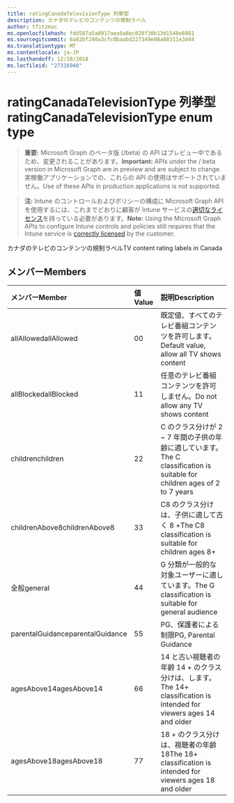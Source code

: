 ```yaml
---
title: ratingCanadaTelevisionType 列挙型
description: カナダのテレビのコンテンツの規制ラベル
author: tfitzmac
ms.openlocfilehash: fdd587a5a0917aea9a8ec028f30b13d1548e6981
ms.sourcegitcommit: 6a82bf240a3cfc0baabd227349e08a08311e3d44
ms.translationtype: MT
ms.contentlocale: ja-JP
ms.lasthandoff: 12/18/2018
ms.locfileid: "27316948"
---
```

# <a name="ratingcanadatelevisiontype-enum-type"></a><span data-ttu-id="97303-103">ratingCanadaTelevisionType 列挙型</span><span class="sxs-lookup"><span data-stu-id="97303-103">ratingCanadaTelevisionType enum type</span></span>

> <span data-ttu-id="97303-104">**重要:** Microsoft Graph のベータ版 (/beta) の API はプレビュー中であるため、変更されることがあります。</span><span class="sxs-lookup"><span data-stu-id="97303-104">**Important:** APIs under the / beta version in Microsoft Graph are in preview and are subject to change.</span></span> <span data-ttu-id="97303-105">実稼働アプリケーションでの、これらの API の使用はサポートされていません。</span><span class="sxs-lookup"><span data-stu-id="97303-105">Use of these APIs in production applications is not supported.</span></span>

> <span data-ttu-id="97303-106">**注:** Intune のコントロールおよびポリシーの構成に Microsoft Graph API を使用するには、これまでどおりに顧客が Intune サービスの[適切なライセンス](https://go.microsoft.com/fwlink/?linkid=839381)を持っている必要があります。</span><span class="sxs-lookup"><span data-stu-id="97303-106">**Note:** Using the Microsoft Graph APIs to configure Intune controls and policies still requires that the Intune service is [correctly licensed](https://go.microsoft.com/fwlink/?linkid=839381) by the customer.</span></span>

<span data-ttu-id="97303-107">カナダのテレビのコンテンツの規制ラベル</span><span class="sxs-lookup"><span data-stu-id="97303-107">TV content rating labels in Canada</span></span>
## <a name="members"></a><span data-ttu-id="97303-108">メンバー</span><span class="sxs-lookup"><span data-stu-id="97303-108">Members</span></span>
|<span data-ttu-id="97303-109">メンバー</span><span class="sxs-lookup"><span data-stu-id="97303-109">Member</span></span>|<span data-ttu-id="97303-110">値</span><span class="sxs-lookup"><span data-stu-id="97303-110">Value</span></span>|<span data-ttu-id="97303-111">説明</span><span class="sxs-lookup"><span data-stu-id="97303-111">Description</span></span>|
|:---|:---|:---|
|<span data-ttu-id="97303-112">allAllowed</span><span class="sxs-lookup"><span data-stu-id="97303-112">allAllowed</span></span>|<span data-ttu-id="97303-113">0</span><span class="sxs-lookup"><span data-stu-id="97303-113">0</span></span>|<span data-ttu-id="97303-114">既定値、すべてのテレビ番組コンテンツを許可します。</span><span class="sxs-lookup"><span data-stu-id="97303-114">Default value, allow all TV shows content</span></span>|
|<span data-ttu-id="97303-115">allBlocked</span><span class="sxs-lookup"><span data-stu-id="97303-115">allBlocked</span></span>|<span data-ttu-id="97303-116">1</span><span class="sxs-lookup"><span data-stu-id="97303-116">1</span></span>|<span data-ttu-id="97303-117">任意のテレビ番組コンテンツを許可しません。</span><span class="sxs-lookup"><span data-stu-id="97303-117">Do not allow any TV shows content</span></span>|
|<span data-ttu-id="97303-118">children</span><span class="sxs-lookup"><span data-stu-id="97303-118">children</span></span>|<span data-ttu-id="97303-119">2</span><span class="sxs-lookup"><span data-stu-id="97303-119">2</span></span>|<span data-ttu-id="97303-120">C のクラス分けが 2 ~ 7 年間の子供の年齢に適しています。</span><span class="sxs-lookup"><span data-stu-id="97303-120">The C classification is suitable for children ages of 2 to 7 years</span></span>|
|<span data-ttu-id="97303-121">childrenAbove8</span><span class="sxs-lookup"><span data-stu-id="97303-121">childrenAbove8</span></span>|<span data-ttu-id="97303-122">3</span><span class="sxs-lookup"><span data-stu-id="97303-122">3</span></span>|<span data-ttu-id="97303-123">C8 のクラス分けは、子供に適して古く 8 +</span><span class="sxs-lookup"><span data-stu-id="97303-123">The C8 classification is suitable for children ages 8+</span></span>|
|<span data-ttu-id="97303-124">全般</span><span class="sxs-lookup"><span data-stu-id="97303-124">general</span></span>|<span data-ttu-id="97303-125">4</span><span class="sxs-lookup"><span data-stu-id="97303-125">4</span></span>|<span data-ttu-id="97303-126">G 分類が一般的な対象ユーザーに適しています。</span><span class="sxs-lookup"><span data-stu-id="97303-126">The G classification is suitable for general audience</span></span>|
|<span data-ttu-id="97303-127">parentalGuidance</span><span class="sxs-lookup"><span data-stu-id="97303-127">parentalGuidance</span></span>|<span data-ttu-id="97303-128">5</span><span class="sxs-lookup"><span data-stu-id="97303-128">5</span></span>|<span data-ttu-id="97303-129">PG、保護者による制限</span><span class="sxs-lookup"><span data-stu-id="97303-129">PG, Parental Guidance</span></span>|
|<span data-ttu-id="97303-130">agesAbove14</span><span class="sxs-lookup"><span data-stu-id="97303-130">agesAbove14</span></span>|<span data-ttu-id="97303-131">6</span><span class="sxs-lookup"><span data-stu-id="97303-131">6</span></span>|<span data-ttu-id="97303-132">14 と古い視聴者の年齢 14 + のクラス分けは、します。</span><span class="sxs-lookup"><span data-stu-id="97303-132">The 14+ classification is intended for viewers ages 14 and older</span></span>|
|<span data-ttu-id="97303-133">agesAbove18</span><span class="sxs-lookup"><span data-stu-id="97303-133">agesAbove18</span></span>|<span data-ttu-id="97303-134">7</span><span class="sxs-lookup"><span data-stu-id="97303-134">7</span></span>|<span data-ttu-id="97303-135">18 + のクラス分けは、視聴者の年齢 18</span><span class="sxs-lookup"><span data-stu-id="97303-135">The 18+ classification is intended for viewers ages 18 and older</span></span>|






